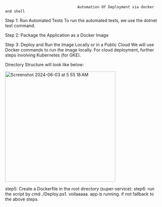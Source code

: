                                      Automation Of Deployment via docker and shell
Step 1: Run Automated Tests
To run the automated tests, we use the dotnet test command.

Step 2: Package the Application as a Docker Image

Step 3: Deploy and Run the Image Locally or in a Public Cloud
We will use Docker commands to run the image locally. For cloud deployment, further steps involving Kubernetes (for GKE).

Directory Structure will look like below:

<img width="360" alt="Screenshot 2024-06-03 at 5 55 18 AM" src="https://github.com/bikrantsahoo/AXIAssignment/assets/90495596/71d4c718-00e1-4aaf-bfb6-490ff6fddc32">


step5:
Create a Dockerfile in the root directory (super-service):
step6:
run the script by cmd  ./Deploy.ps1. voilaaaaa. app is running. if not fallback to the above steps.
